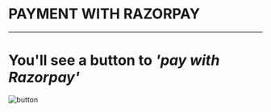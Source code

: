 # PAYMENT WITH RAZORPAY

---------------------------------

<h1> You'll see a button to <span> <i> 'pay with Razorpay'</i></span> </h1>
 <img src="https://snipboard.io/ynYjB9.jpg" alt="button"/>